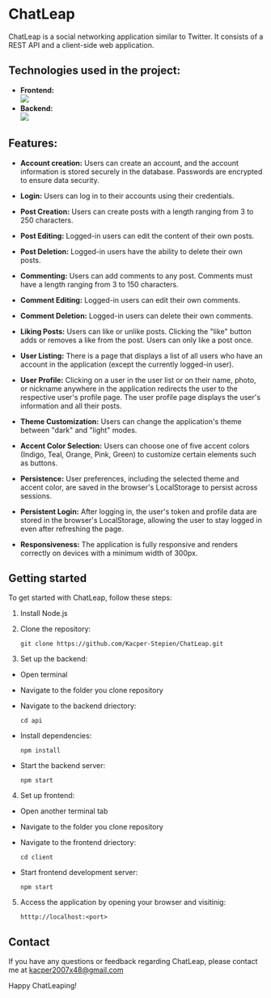 # ChatLeap
ChatLeap is a social networking application similar to Twitter. It consists of a REST API  and a client-side web application.

## Technologies used in the project:
- <b>Frontend:</b> <br>
[![](https://skills.thijs.gg/icons?i=react,ts,sass,xd,&theme=dark)](https://skills.thijs.gg)
- <b>Backend:</b> <br>
[![](https://skills.thijs.gg/icons?i=js,nodejs,express,mongo,&theme=dark)](https://skills.thijs.gg)

## Features:
- <b>Account creation:</b> Users can create an account, and the account information is stored securely in the database. Passwords are encrypted to ensure data security.

- <b>Login:</b> Users can log in to their accounts using their credentials.

- <b>Post Creation:</b> Users can create posts with a length ranging from 3 to 250 characters.

- <b>Post Editing:</b> Logged-in users can edit the content of their own posts.

- <b>Post Deletion:</b> Logged-in users have the ability to delete their own posts.

- <b>Commenting:</b> Users can add comments to any post. Comments must have a length ranging from 3 to 150 characters.

- <b>Comment Editing:</b> Logged-in users can edit their own comments.

- <b>Comment Deletion:</b> Logged-in users can delete their own comments.

- <b>Liking Posts:</b> Users can like or unlike posts. Clicking the "like" button adds or removes a like from the post. Users can only like a post once.

- <b>User Listing:</b> There is a page that displays a list of all users who have an account in the application (except the currently logged-in user).

- <b>User Profile:</b> Clicking on a user in the user list or on their name, photo, or nickname anywhere in the application redirects the user to the respective user's profile page. The user profile page displays the user's information and all their posts.

- <b>Theme Customization:</b> Users can change the application's theme between "dark" and "light" modes.

- <b>Accent Color Selection:</b> Users can choose one of five accent colors (Indigo, Teal, Orange, Pink, Green) to customize certain elements such as buttons.

- <b>Persistence:</b> User preferences, including the selected theme and accent color, are saved in the browser's LocalStorage to persist across sessions.

- <b>Persistent Login:</b> After logging in, the user's token and profile data are stored in the browser's LocalStorage, allowing the user to stay logged in even after refreshing the page.

- <b>Responsiveness:</b> The application is fully responsive and renders correctly on devices with a minimum width of 300px.

## Getting started
To get started with ChatLeap, follow these steps:
1.	Install Node.js
2.	Clone the repository: 
	
        git clone https://github.com/Kacper-Stepien/ChatLeap.git
        
3. Set up the backend:
- Open terminal
- Navigate to the folder you clone repository
- Navigate to the backend driectory:

      cd api
 
- Install dependencies:
  
      npm install
 
- Start the backend server:

      npm start
      
4. Set up frontend:
- Open another terminal tab
- Navigate to the folder you clone repository
- Navigate to the frontend driectory:

      cd client

- Start frontend development server:

      npm start
5. Access the application by opening your browser and visitinig:

       htttp://localhost:<port>


## Contact
If you have any questions or feedback regarding ChatLeap, please contact me at kacper2007x48@gmail.com

Happy ChatLeaping!
